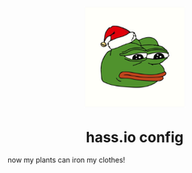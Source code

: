 <p align="center">
    <img alt="pepe" src="./docs/feelschristmasornot.png" width="200" />
</p>
<h1 align="center">
    hass.io config
</h1>

now my plants can iron my clothes!
